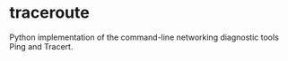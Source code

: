 # traceroute
Python implementation of the command-line networking diagnostic tools Ping and Tracert.
